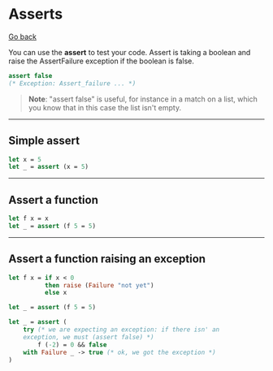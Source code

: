 # Asserts

[Go back](../index.md#intermediary-concepts)

You can use the **assert** to test your code. Assert is taking a boolean and raise the AssertFailure exception if the boolean is false.

```ocaml
assert false
(* Exception: Assert_failure ... *)
```

> **Note**: "assert false" is useful, for instance in a match on a list, which you know that in this case the list isn't empty.

<hr class="sl">

## Simple assert

```ocaml
let x = 5
let _ = assert (x = 5)
```

<hr class="sr">

## Assert a function

```ocaml
let f x = x
let _ = assert (f 5 = 5)
```

<hr class="sl">

## Assert a function raising an exception

```ocaml
let f x = if x < 0 
		  then raise (Failure "not yet")
		  else x

let _ = assert (f 5 = 5)

let _ = assert (
	try (* we are expecting an exception: if there isn' an
	exception, we must (assert false) *)
		f (-2) = 0 && false
	with Failure _ -> true (* ok, we got the exception *)
)
```